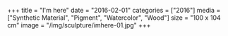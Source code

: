 +++
title = "I'm here"
date = "2016-02-01"
categories = ["2016"]
media = ["Synthetic Material", "Pigment", "Watercolor", "Wood"]
size = "100 x 104 cm"
image = "/img/sculpture/imhere-01.jpg"
+++
